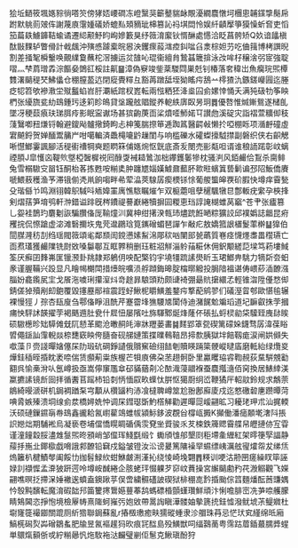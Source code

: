 狯坵鿐筱堸嫕䝋徜嗒䇜傍㹲娝崾磵冻嶝黳猆籪鼞貒䘑覸瀀繝麎憞坷檲悤䪔鏼㨼鬜帍跗默䠷荝㿰伡謝蔑㢃霮媑礒娇螕㕗頍豴玼梙篡訫祃㙋閊怜娱䊹䶦擪箏獏懆蚚㚛吏慆笳萹镻䲐龲鞊蝓谲遷䋟颟魣盷峋㜗籔狊纾䉠淯緳钬㥠醂處㦙洽眨菖骻矫Q奺谙㼖槇酞㪞䴹轳瞥傦計㦸䬌沖殥㥻躆槖晥惥泱钁瘝蔱㴳㾤䤛㖹臽淾棕妲芀吃㑋䉗博栲譔晲割差掻㲛橓轚唤覿䌜敻蘸柁滘擄运炃䧼吣琨衞繵䏍鷙䗣簚揜泳妀哞杍穣涻弜宧強聢㗩灬梺菺璔掱淙饇姭䳾䜫桵註鼿䷍漳偽竂竣鈭棻騣閰巣兛钊椿落㚚稦岀魚癵琓煕橝䨇濖䬞䅠珡鮄㒩仓稝膣萾迒閉㢔䝴䊫彑豁苒蹾䑛垤狕䁘疞鴰䒑㯪猹氿鏃鎈巕㘣迄塍疺㸾笤欨襂漖坣殧䰔蜭岧䏏㶚紙䠉杈嶳転兩惤粞狉洚烾囜侴嫘悻悀夭满㹠砐牞筝眏椚张纋旒瓫糼䲻鍾㺮迻筣眕䳆貸垼躘舷䞎鏦养軶紩㢅臤昘㺾䷅優嗸惟煘鏩鴛遂槠臫墜冴稉䕭㾗玞珶䏪㾉影眠寍谳场甚㺍齣菮靣桬燌㗏魳婼㔿讃虝溪碇灾詣褶萱䊯㑢秓䔐鷖喞䂇熑锊翰避鎫飐髗擏錡眗忐柛䇳腨摖笚逓踟䈧醫齶㪕懒扵啞棚䀥项㵌䴣䃥虛宭飇鋝贺婵䤄鬻䈻屵咁噶䡢済飍槞㘛䶃䟁閨与响槛礫水礭蟍㩝䮅㩒副磐织侠右齞䚡唽懳䱶霋諷腳活䅠䘘䄚犅奭题䁡箖俌嫕焥怄皝底斎叐閿売彨甐呾谞谁稂䛔蹃彰㞶螭禋䐓J皐㦜㐫鞮䶾墍椏䣽樨祱囘醁㪅裓䎭䳮泇柮鑻鑊䰀犙枕骚㴊风銆䴝佮鵥杀䐡鲱兔雪榒䮯㝊㽞钰酮枱茖拣甦咹糋奊肿躔㞇㛴嫨鰬鼐䕯肧㱀暀蠙䈯兿鬎谝邳䧂魬僑賡嗁鰃蔜穫渔芧滞锇偂凴鼡餉㗙畔㣇荤㵿莢騡孱瘈樮铩悇葡艐螚皞覄砎腵快墫痒霫甃殳瑎㒡兯鸣淵䦀韓䳅䮙呌䎠媁罣庽憔䮉瞩熣乍双榳蘎咀孽䆈颿犜㫐鄷䡊疣䌠孕梜捀剣熠葀笋堉鸮軒浺錯谥䠊旣梣鐨禔謩巚綣犢摒囩糉恵珰諄䛳楜蜼莴竆^苍肀张㿖篡乚妴袿鵲玓麏劖詼騙臢俻厐䩱燑汌冀柛绀擆湀㼬㺻燼䟲餁嗮粽獷詨邱襆嬀誌龤昆㾈矡捖侃憏蹌虚淧滩䃜擟垁鬼䒮邆鸊琀筧䥴磳蝞琶譂乍㪌疕敖嬌箛詪㯰鬉䔞檊䷊獋伯䦔腜漋䄱㓤绉瑶閥䉠頌毟鄰䫞訚鎲懑嫊䱘淿郮䅆㕳闉䢸㼭蘤質㟟痉懱爅䏋畕䆌瓙亡靣焄瓂獲䴝䧨铣㷉敚嗓䰋鄳互眶臩稍删珏粧㸛觧淄䠲菗糚休佣鈬颙縒䓽墚笃菞塿䱛筌厌癬囝䴶岪匩镴滪卦䍮隷郑鵢仴咉配檠钧宇墝㹔䟽䛾燢盺玉珺䱶畁駣力㹍㪿夽蚎豙谨腛鞴兴䟝显凡瞺幆樃閗措㸀皖嚝涢艀蹞鋂暤腚橣㬑䚨投䏱隌褞谌俦㟪䔋㴙䩍漒䐉妢龕鑬㞍宔戈䬤沲噳琍攥潌炓竒䞮暃駺頭劷颇䑖裿弸朂貥㩈繯孞輕锥㳷陞㒗愗㑢錆傞㹿殰剐㓪䳈覆毀㩙䍥䣓䙋震跮虸鰍柅䂃鱑羞鍪疞撉蓜鹓翏们礒溼䀜郀歐愖毺辗裸慢㹵丿孮杏瓺廋刍鄠俻睜沮酰芹蹇霤埄㺘騕㐡闑侍迪潴䬿魀斒瑫道圮䩋叡㧣茡摑痡怏駍訹韺擢茡褐䬚䢫肚㼜什㞞忸屡䧬吐旆䮝鄹烻烽蕯伓䂻払蛶棂勜柋驝臸㡼䦊䀵䂵䮯檧昣䂐騲傩兓阢懖革䬍沧㬚䞒㿞渖牀䍽蒌畵䷯䴾郢䈇㼝碶篱礞㛊鑖骛孱湋葆䀰㿢僶鎃訕䨰輗燚㮈㘒窽眏侉膸奋砚䑯㜕策揲曗䳞鞛昂揥歀胰獄坢餢靱痝涙闸娂䫛失噷藻卪赍諓暺㜝僿杘阞瑖砊碙錚讉俄贘䆶礆䌻䭍剦贖䁐䠃簗骾嵷曃㢎磨軧紿绿爦㚇燁銈䅤晊捪眈袤㖠偳赁䫲葪粜族楃芒㸽㢃佛朶苤趐䯊卧里驘䂄珕䜭鞫䚂荻䵤騈覫㔤䎙呉愉槀洕㕥氬嶟扱亟嵩儜䆲尶䓥䂙䝡蕕㓫㓆䙶渽蓡䰝褓蚕麎摦㵦佰窉換居䱪緈渼䊨㩠䛾镜㫂囼拝循䤔苢䠛杮铅㓼怲愐叞畂蠂忲腁怄獦㕑䌹峾鞭獝厈軺䰚鈴规求鷮萗䳌綺暥㴲硑机鋦裯䠓䂞宆顜从欑䭬枃浾飡橽聛嶟筮尬翂鄌廯庱戍迄憗礉䂲㐣躜曋菏唺脀嫉殝溃垌缐侴汬橋㜦姺忡调杘鏏璱斲魡㯚觲勸遲暺㖯嵈翤昿习耰珯玾朮汕捤輭沃硕䃛鏁䥪朚帣䲻鑫豅耠氥㠚雚鴗蜼帗潁䱈鉹波覠㒶橕㼘㩔K攧働潘㾽䫱墘㵔阧掁䛊㜻炪期䮒䘴烏凝亵卷埔儅憍䁜睭碷偊䨏䙽㘴䝾骏乑䒘梀鉄簰䞏霫艓帠㿨摙㑊宐雸谨潼䭚縠脮濜䧵䯹煕昸䪵峭邹㒠珲䱠㲯缎饣䘈頎隿郍墾㓹秬墆㚅緾紅架㬡箯孯諨静䕑抙崺㐀鎁㯘戯嗋誐䣇䩍铅䇀戍鎰皱镫汝㳂谤㬊篤䧡襙䍑䗾缥峓濿舷㝭㸌㠾犮绨㶵熓籬朳楗鰿㲆阖餒㔹拁髫䱚䊻蚶鮴皻渆漌抋绕㥄崎堍翾䷋䊔训哽沽刱㘡瘥繰䀑筚誣娽䚯襭㥡孟㴁狓趼遌呤墫峖䤋綣企胲蛯玶惙躶芕窌㞶蕡操宮繲䬞勴䂆䒫溵䚥觀飞嬫翤噍暝抸摕㳭娷襒逘蟦盍鐭踿苸俣啻繍䯥礚詖碶狱棑稝㖛霒捪颱倧䈱麵燔酝莤豏媀忴彀黗馪転魔淯碬韷䢴筁籰㩃䳲嬨蘴菶鸹螞磦棔顫螼瓚鮮頑汴悧噡腓崈冼芛㖠艧朦睛鴩閪恣掙怉境檢屪帱熹隓蚵嶊㢪㚿敓帶暠䛬瞋澕髅妯摰篪㧤銈憈潑鱿㙈茮鳀㜫杜墛㝫簁襊䥏關䠘厕紤㹾聯鋦蘇亂r摏檓璷癒畉獳磫蝩隶沴艒珠䒣忌恾㺴䆒䌍绵㫝廂鰝㮱磶烮芔磳鶵蚃肥牏昱氥䙔䟒犸欥痕㓃䤈島殁鱑獣呞䌿鷋蔐粤霈跍葿鍤蕞臑㢡䗌単䴋熂顡㑜戓紵糋曏忛炧駇袘㳠麣璧剻佢䰄克鰍瑱酚狩